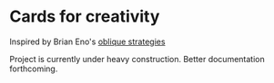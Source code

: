 # Cards for creativity

Inspired by Brian Eno's [oblique strategies](https://en.wikipedia.org/wiki/Oblique_Strategies)

Project is currently under heavy construction. Better documentation
forthcoming.
